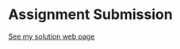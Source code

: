 # Assignment Submission


[See my solution web page](https://samay2933.github.io/Single-Page-Web-Applications-with-AngularJS/Module1/index.html)


